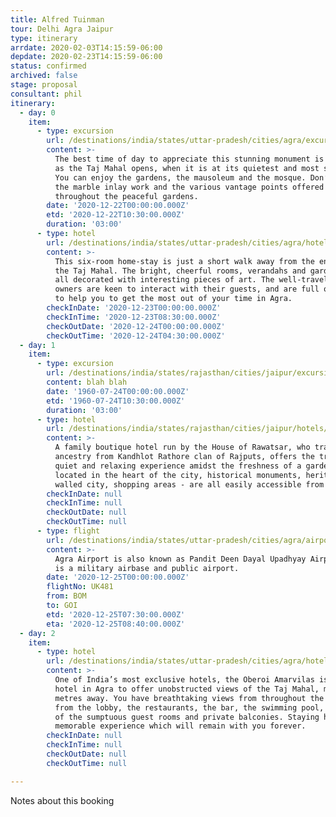 ```yaml
---
title: Alfred Tuinman
tour: Delhi Agra Jaipur
type: itinerary
arrdate: 2020-02-03T14:15:59-06:00
depdate: 2020-02-23T14:15:59-06:00
status: confirmed
archived: false
stage: proposal
consultant: phil
itinerary:
  - day: 0
    item:
      - type: excursion
        url: /destinations/india/states/uttar-pradesh/cities/agra/excursions/early-morning-taj-mahal/
        content: >-
          The best time of day to appreciate this stunning monument is as soon
          as the Taj Mahal opens, when it is at its quietest and most serene.
          You can enjoy the gardens, the mausoleum and the mosque. Don’t miss
          the marble inlay work and the various vantage points offered
          throughout the peaceful gardens.
        date: '2020-12-22T00:00:00.000Z'
        etd: '2020-12-22T10:30:00.000Z'
        duration: '03:00'
      - type: hotel
        url: /destinations/india/states/uttar-pradesh/cities/agra/hotels/the-coral-tree-homestay/
        content: >-
          This six-room home-stay is just a short walk away from the entrance to
          the Taj Mahal. The bright, cheerful rooms, verandahs and garden are
          all decorated with interesting pieces of art. The well-travelled
          owners are keen to interact with their guests, and are full of ideas
          to help you to get the most out of your time in Agra.
        checkInDate: '2020-12-23T00:00:00.000Z'
        checkInTime: '2020-12-23T08:30:00.000Z'
        checkOutDate: '2020-12-24T00:00:00.000Z'
        checkOutTime: '2020-12-24T04:30:00.000Z'
  - day: 1
    item:
      - type: excursion
        url: /destinations/india/states/rajasthan/cities/jaipur/excursions/amber-fort-sightseeing/
        content: blah blah
        date: '1960-07-24T00:00:00.000Z'
        etd: '1960-07-24T10:30:00.000Z'
        duration: '03:00'
      - type: hotel
        url: /destinations/india/states/rajasthan/cities/jaipur/hotels/dera-rawatsar/
        content: >-
          A family boutique hotel run by the House of Rawatsar, who traces their
          ancestry from Kandhlot Rathore clan of Rajputs, offers the traveller a
          quiet and relaxing experience amidst the freshness of a garden. Being
          located in the heart of the city, historical monuments, heritage
          walled city, shopping areas - are all easily accessible from here.
        checkInDate: null
        checkInTime: null
        checkOutDate: null
        checkOutTime: null
      - type: flight
        url: /destinations/india/states/uttar-pradesh/cities/agra/airports/agr/
        content: >-
          Agra Airport is also known as Pandit Deen Dayal Upadhyay Airport. It
          is a military airbase and public airport.
        date: '2020-12-25T00:00:00.000Z'
        flightNo: UK481
        from: BOM
        to: GOI
        etd: '2020-12-25T07:30:00.000Z'
        eta: '2020-12-25T08:40:00.000Z'
  - day: 2
    item:
      - type: hotel
        url: /destinations/india/states/uttar-pradesh/cities/agra/hotels/the-oberoi-amarvilas/
        content: >-
          One of India’s most exclusive hotels, the Oberoi Amarvilas is the only
          hotel in Agra to offer unobstructed views of the Taj Mahal, merely 600
          metres away. You have breathtaking views from throughout the complex -
          from the lobby, the restaurants, the bar, the swimming pool, and all
          of the sumptuous guest rooms and private balconies. Staying here is a
          memorable experience which will remain with you forever.
        checkInDate: null
        checkInTime: null
        checkOutDate: null
        checkOutTime: null

---
```

Notes about this booking
